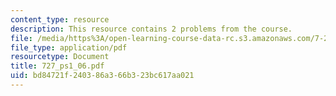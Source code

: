 ```yaml
---
content_type: resource
description: This resource contains 2 problems from the course.
file: /media/https%3A/open-learning-course-data-rc.s3.amazonaws.com/7-27-principles-of-human-disease-spring-2006/bd84721f240386a366b323bc617aa021_727_ps1_06.pdf
file_type: application/pdf
resourcetype: Document
title: 727_ps1_06.pdf
uid: bd84721f-2403-86a3-66b3-23bc617aa021
---
```

